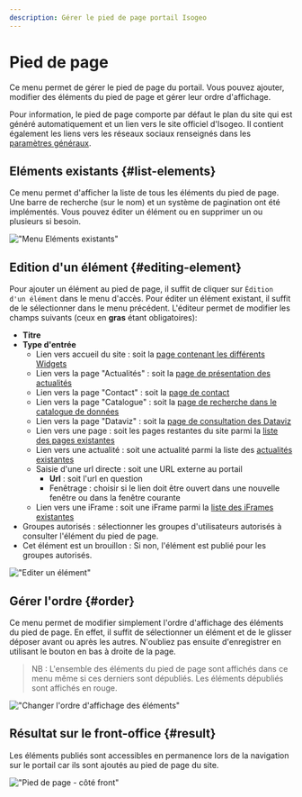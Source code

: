 ```yaml
---
description: Gérer le pied de page portail Isogeo
---
```

# Pied de page

Ce menu permet de gérer le pied de page du portail. Vous pouvez ajouter, modifier des éléments du pied de page et gérer leur ordre d'affichage.

Pour information, le pied de page comporte par défaut le plan du site qui est généré automatiquement et un lien vers le site officiel d'Isogeo. Il contient également les liens vers les réseaux sociaux renseignés dans les [paramètres généraux](/settings/general.md#social_network). 

## Eléments existants {#list-elements}

Ce menu permet d'afficher la liste de tous les éléments du pied de page. Une barre de recherche (sur le nom) et un système de pagination ont été implémentés. Vous pouvez éditer un élément ou en supprimer un ou plusieurs si besoin. 

!["Menu Eléments existants"](/assets/back_list_footer.png)

## Edition d'un élément {#editing-element}

Pour ajouter un élément au pied de page, il suffit de cliquer sur `Édition d'un élément` dans le menu d'accès. Pour éditer un élément existant, il suffit de le sélectionner dans le menu précédent.
L'éditeur permet de modifier les champs suivants (ceux en **gras** étant obligatoires):

* **Titre**
* **Type d'entrée**
    * Lien vers accueil du site : soit la [page contenant les différents Widgets](/homepage/titles.md)
    * Lien vers la page "Actualités" : soit la [page de présentation des actualités](/homepage/widgets/news.md)
    * Lien vers la page "Contact" : soit la [page de contact](/messages-recus/contacts.md)
    * Lien vers la page "Catalogue" : soit la [page de recherche dans le catalogue de données](/introduction.md)
    * Lien vers la page "Dataviz" : soit la [page de consultation des Dataviz](/dataviz/dataviz.md)
    * Lien vers une page : soit les pages restantes du site parmi la [liste des pages existantes](/pages-iframes/pages.md)
    * Lien vers une actualité : soit une actualité parmi la liste des [actualités existantes](/homepage/widgets/news.md)
    * Saisie d'une url directe : soit une URL externe au portail
        * **Url** : soit l'url en question
        * Fenêtrage : choisir si le lien doit être ouvert dans une nouvelle fenêtre ou dans la fenêtre courante
    * Lien vers une iFrame : soit une iFrame parmi la [liste des iFrames existantes](/pages-iframes/iframes.md)
* Groupes autorisés : sélectionner les groupes d'utilisateurs autorisés à consulter l'élément du pied de page.
* Cet élément est un brouillon : Si non, l'élément est publié pour les groupes autorisés.

!["Editer un élément"](/assets/back_edit_footer.png)

## Gérer l'ordre {#order}

Ce menu permet de modifier simplement l'ordre d'affichage des éléments du pied de page. En effet, il suffit de sélectionner un élément et de le glisser déposer avant ou après les autres.
N'oubliez pas ensuite d'enregistrer en utilisant le bouton <i class="ti-save"></i> en bas à droite de la page.

> NB : L'ensemble des éléments du pied de page sont affichés dans ce menu même si ces derniers sont dépubliés. Les éléments dépubliés sont affichés en rouge.

!["Changer l'ordre d'affichage des éléments"](/assets/back_order_footer.png)

## Résultat sur le front-office {#result}

Les éléments publiés sont accessibles en permanence lors de la navigation sur le portail car ils sont ajoutés au pied de page du site.

!["Pied de page - côté front"](/assets/front_footer.png)